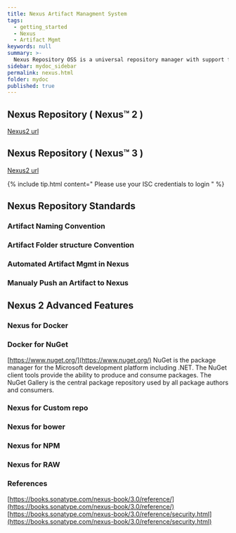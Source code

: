 ```yaml
---
title: Nexus Artifact Managment System
tags:
  - getting_started
  - Nexus
  - Artifact Mgmt
keywords: null
summary: >-
  Nexus Repository OSS is a universal repository manager with support for all major package formats and types. And, oh yeah, it's completely FREE
sidebar: mydoc_sidebar
permalink: nexus.html
folder: mydoc
published: true
---
```


##  Nexus Repository ( Nexus™ 2 )

[Nexus2 url ](https://repo.corelogic.net/nexus/index.html#welcome)

##  Nexus Repository ( Nexus™ 3 )

[Nexus2 url ](https://repo2.corelogic.net/)

 {% include tip.html content=" Please use your ISC credentials to login " %}

##  Nexus Repository Standards 

### Artifact Naming Convention

### Artifact Folder structure Convention 

### Automated Artifact Mgmt in Nexus 

### Manualy Push an Artifact to Nexus 

## Nexus 2 Advanced Features 

### Nexus for Docker 

### Docker for NuGet 
[https://www.nuget.org/](https://www.nuget.org/)
NuGet is the package manager for the Microsoft development platform including .NET. The NuGet client tools provide the ability to produce and consume packages. The NuGet Gallery is the central package repository used by all package authors and consumers.

### Nexus for Custom repo

### Nexus for bower

### Nexus for NPM

### Nexus for RAW 

### References 

[https://books.sonatype.com/nexus-book/3.0/reference/](https://books.sonatype.com/nexus-book/3.0/reference/)
[https://books.sonatype.com/nexus-book/3.0/reference/security.html](https://books.sonatype.com/nexus-book/3.0/reference/security.html)

